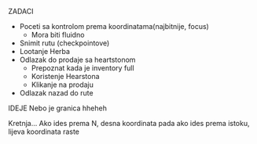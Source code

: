 ZADACI

- Poceti sa kontrolom prema koordinatama(najbitnije, focus)
    - Mora biti fluidno
- Snimit rutu (checkpointove)
- Lootanje Herba
- Odlazak do prodaje sa heartstonom
    - Prepoznat kada je inventory full
    - Koristenje Hearstona
    - Klikanje na prodaju
- Odlazak nazad do rute




IDEJE
Nebo je granica hheheh




Kretnja...
Ako ides prema N, desna koordinata pada
ako ides prema istoku, lijeva koordinata raste